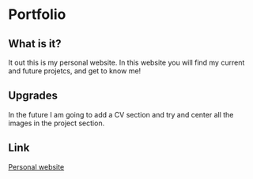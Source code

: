<h1>Portfolio</h1>
<h2>What is it?</h2>
<p class="quick_info">It out this is my personal website. In this website you will find my current and future projetcs, and get to know me!</p>
<h2>Upgrades</h2>
<p class="upgrades">In the future I am going to add a CV section and try and center all the images in the project section.</p>
<div class="summary" data-summary-type = "A webiste about me" data-image = https://wallpaperaccess.com/full/1267249.jpg></div>
<h2>Link</h2>
<a href = "https://rahulvenkateshan.netlify.app/">Personal website</a>
<!---

Neumophoric Calculator, A simple web calculator
ChatAway, A simple chat application
Panel, A smart mirror
Plant Monitor, A baby monitor for your plant
Rasp Tv, A smart tv module
Future projects.
-->
